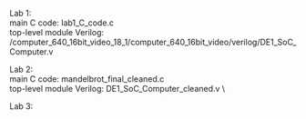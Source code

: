 Lab 1: \
  main C code: lab1_C_code.c \
  top-level module Verilog: /computer_640_16bit_video_18_1/computer_640_16bit_video/verilog/DE1_SoC_Computer.v 

Lab 2: \
  main C code: mandelbrot_final_cleaned.c \
  top-level module Verilog: DE1_SoC_Computer_cleaned.v \

Lab 3:
  
